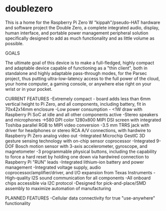 # doublezero

This is a home for the Raspberry Pi Zero W "kippah"/pseudo-HAT hardware and software project the Double Zero, a complete integrated audio, display, human interface, and portable power management peripheral solution specifically designed to add as much functionality and as little volume as possible. 

GOALS

The ultimate goal of this device is to make a full-fledged, highly compact and adaptable device capable of functioning as a "thin client", both in standalone and highly adaptable pass-through modes, for the Parsec project, thus putting ultra-low-latency access to the full power of the cloud, your home computer, a gaming console, or anywhere else right on your wrist or in your pocket.

CURRENT FEATURES
-Extremely compact - board adds less than 6mm vertical height to Pi Zero, and all components, including battery, fit in 70x42x14mm enclosure
-Low power consumption - <1W draw with Raspberry Pi SoC at idle and all other components active
-Stereo speakers and microphones
->580 DPI color 1280x800 MIPI DSI screen with integrated Toshiba parallel RGB to MIPI video conversion
-3.5 mm TRRS jack with driver for headphones or stereo RCA A/V connections, with hardwire to Raspberry Pi Zero analog video out
-Integrated Microchip GestIC 3D gesture sensing technology with on-chip sensor coprocessor
-Integrated 9-DOF Bosch motion sensor with 3-axis accelerometer, gyroscope, and magnetometer
-3 programmable physical buttons, including the capability to force a hard reset by holding one down via hardwired connection to Raspberry Pi "RUN" leads
-Integrated lithium-ion battery and power management
-Integrated voltage supply, audio coprocessor/amplifier/driver, and I/O expansion from Texas Instruments 
-High-quality I2S sound communication for all components
-All onboard chips accessible via I2C protocol
-Designed for pick-and-place/SMD assembly to maximize automation of manufacturing

PLANNED FEATURES
-Cellular data connectivity for true "use-anywhere" functionality
